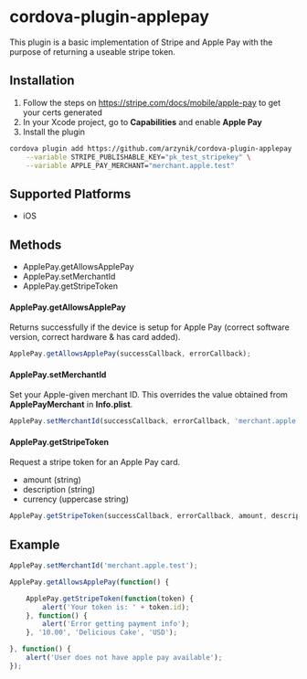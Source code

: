 # cordova-plugin-applepay

This plugin is a basic implementation of Stripe and Apple Pay with the purpose of returning a useable stripe token.


## Installation

1. Follow the steps on https://stripe.com/docs/mobile/apple-pay to get your certs generated
2. In your Xcode project, go to **Capabilities** and enable **Apple Pay**
3. Install the plugin
```sh
cordova plugin add https://github.com/arzynik/cordova-plugin-applepay  \
	--variable STRIPE_PUBLISHABLE_KEY="pk_test_stripekey" \
	--variable APPLE_PAY_MERCHANT="merchant.apple.test"
```

## Supported Platforms

- iOS

## Methods

- ApplePay.getAllowsApplePay
- ApplePay.setMerchantId
- ApplePay.getStripeToken

#### ApplePay.getAllowsApplePay

Returns successfully if the device is setup for Apple Pay (correct software version, correct hardware & has card added).

```js
ApplePay.getAllowsApplePay(successCallback, errorCallback);
```

#### ApplePay.setMerchantId

Set your Apple-given merchant ID. This overrides the value obtained from **ApplePayMerchant** in **Info.plist**.

```js
ApplePay.setMerchantId(successCallback, errorCallback, 'merchant.apple.test');
```

#### ApplePay.getStripeToken

Request a stripe token for an Apple Pay card. 
- amount (string)
- description (string)
- currency (uppercase string)

```js
ApplePay.getStripeToken(successCallback, errorCallback, amount, description, currency);
```

## Example

```js
ApplePay.setMerchantId('merchant.apple.test');

ApplePay.getAllowsApplePay(function() {

	ApplePay.getStripeToken(function(token) {
		alert('Your token is: ' + token.id);
	}, function() {
		alert('Error getting payment info');
	}, '10.00', 'Delicious Cake', 'USD');

}, function() {
	alert('User does not have apple pay available');
});

```